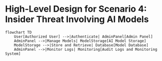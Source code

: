 # High-Level Design for Scenario 4: Insider Threat Involving AI Models

```mermaid
flowchart TD
    User[Authorized User] -->|Authenticate| AdminPanel[Admin Panel]
    AdminPanel -->|Manage Models| ModelStorage[AI Model Storage]
    ModelStorage -->|Store and Retrieve| Database[Model Database]
    AdminPanel -->|Monitor Logs| Monitoring[Audit Logs and Monitoring System]

